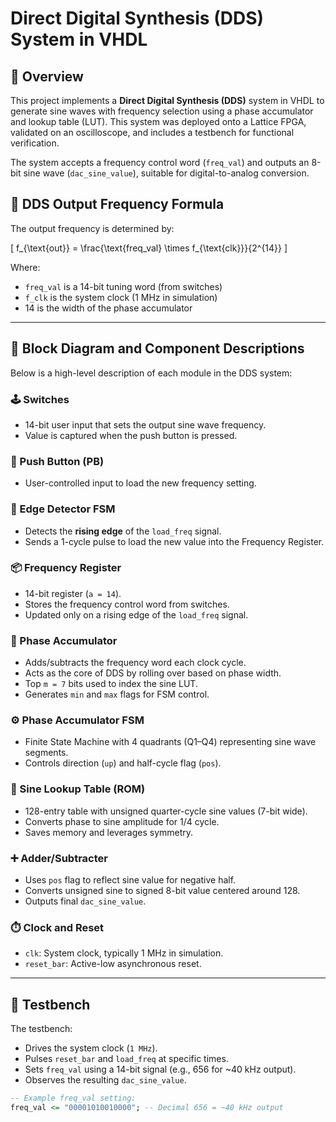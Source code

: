 # Direct Digital Synthesis (DDS) System in VHDL

## 📜 Overview

This project implements a **Direct Digital Synthesis (DDS)** system in VHDL to generate sine waves with frequency selection using a phase accumulator and lookup table (LUT). This system was deployed onto a Lattice FPGA, validated on an oscilloscope, and includes a testbench for functional verification.

The system accepts a frequency control word (`freq_val`) and outputs an 8-bit sine wave (`dac_sine_value`), suitable for digital-to-analog conversion.

## 📐 DDS Output Frequency Formula

The output frequency is determined by:

\[
f_{\text{out}} = \frac{\text{freq\_val} \times f_{\text{clk}}}{2^{14}}
\]

Where:
- `freq_val` is a 14-bit tuning word (from switches)
- `f_clk` is the system clock (1 MHz in simulation)
- 14 is the width of the phase accumulator

---

## 🔧 Block Diagram and Component Descriptions

Below is a high-level description of each module in the DDS system:


### 🕹️ Switches
- 14-bit user input that sets the output sine wave frequency.
- Value is captured when the push button is pressed.

### 🔘 Push Button (PB)
- User-controlled input to load the new frequency setting.

### 🧠 Edge Detector FSM
- Detects the **rising edge** of the `load_freq` signal.
- Sends a 1-cycle pulse to load the new value into the Frequency Register.

### 📦 Frequency Register
- 14-bit register (`a = 14`).
- Stores the frequency control word from switches.
- Updated only on a rising edge of the `load_freq` signal.

### 🔁 Phase Accumulator
- Adds/subtracts the frequency word each clock cycle.
- Acts as the core of DDS by rolling over based on phase width.
- Top `m = 7` bits used to index the sine LUT.
- Generates `min` and `max` flags for FSM control.

### ⚙️ Phase Accumulator FSM
- Finite State Machine with 4 quadrants (Q1–Q4) representing sine wave segments.
- Controls direction (`up`) and half-cycle flag (`pos`).

### 📘 Sine Lookup Table (ROM)
- 128-entry table with unsigned quarter-cycle sine values (7-bit wide).
- Converts phase to sine amplitude for 1/4 cycle.
- Saves memory and leverages symmetry.

### ➕ Adder/Subtracter
- Uses `pos` flag to reflect sine value for negative half.
- Converts unsigned sine to signed 8-bit value centered around 128.
- Outputs final `dac_sine_value`.

### ⏱️ Clock and Reset
- `clk`: System clock, typically 1 MHz in simulation.
- `reset_bar`: Active-low asynchronous reset.

---

## 🧪 Testbench

The testbench:
- Drives the system clock (`1 MHz`).
- Pulses `reset_bar` and `load_freq` at specific times.
- Sets `freq_val` using a 14-bit signal (e.g., 656 for ~40 kHz output).
- Observes the resulting `dac_sine_value`.

```vhdl
-- Example freq_val setting:
freq_val <= "00001010010000"; -- Decimal 656 = ~40 kHz output
